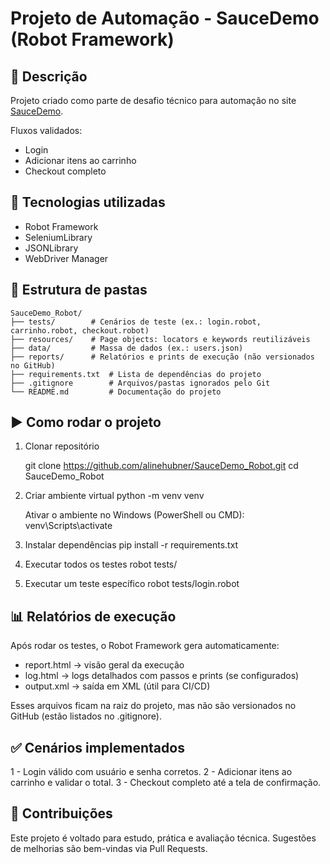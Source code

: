 # Projeto de Automação - SauceDemo (Robot Framework)

## 📌 Descrição
Projeto criado como parte de desafio técnico para automação no site [SauceDemo](https://www.saucedemo.com/).

Fluxos validados:
- Login
- Adicionar itens ao carrinho
- Checkout completo


## 🚀 Tecnologias utilizadas
- Robot Framework
- SeleniumLibrary
- JSONLibrary
- WebDriver Manager


## 📂 Estrutura de pastas
```
SauceDemo_Robot/
├── tests/        # Cenários de teste (ex.: login.robot, carrinho.robot, checkout.robot)
├── resources/    # Page objects: locators e keywords reutilizáveis
├── data/         # Massa de dados (ex.: users.json)
├── reports/      # Relatórios e prints de execução (não versionados no GitHub)
├── requirements.txt  # Lista de dependências do projeto
├── .gitignore        # Arquivos/pastas ignorados pelo Git
└── README.md         # Documentação do projeto
```

## ▶️ Como rodar o projeto
1. Clonar repositório

    git clone https://github.com/alinehubner/SauceDemo_Robot.git
    cd SauceDemo_Robot

2. Criar ambiente virtual
    python -m venv venv

    Ativar o ambiente no Windows (PowerShell ou CMD):
    venv\Scripts\activate

3. Instalar dependências
    pip install -r requirements.txt

4. Executar todos os testes
    robot tests/

5. Executar um teste específico
    robot tests/login.robot


## 📊 Relatórios de execução
Após rodar os testes, o Robot Framework gera automaticamente:

- report.html → visão geral da execução
- log.html → logs detalhados com passos e prints (se configurados)
- output.xml → saída em XML (útil para CI/CD)

Esses arquivos ficam na raiz do projeto, mas não são versionados no GitHub (estão listados no .gitignore).


## ✅ Cenários implementados

1 - Login válido com usuário e senha corretos.
2 - Adicionar itens ao carrinho e validar o total.
3 - Checkout completo até a tela de confirmação.


## 🤝 Contribuições

Este projeto é voltado para estudo, prática e avaliação técnica.
Sugestões de melhorias são bem-vindas via Pull Requests.